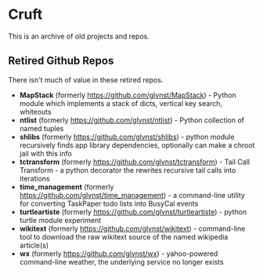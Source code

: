 # Cruft

This is an archive of old projects and repos.

## Retired Github Repos

There isn't much of value in these retired repos.

* **MapStack** (formerly <https://github.com/glvnst/MapStack>) - Python module which implements a stack of dicts, vertical key search, whiteouts
* **ntlist** (formerly <https://github.com/glvnst/ntlist>) - Python collection of named tuples
* **shlibs** (formerly <https://github.com/glvnst/shlibs>) - python module recursively finds app library dependencies, optionally can make a chroot jail with this info
* **tctransform** (formerly <https://github.com/glvnst/tctransform>) - Tail Call Transform - a python decorator the rewrites recursive tail calls into iterations
* **time_management** (formerly <https://github.com/glvnst/time_management>) - a command-line utility for converting TaskPaper todo lists into BusyCal events
* **turtleartiste** (formerly <https://github.com/glvnst/turtleartiste>) - python turtle module experiment
* **wikitext** (formerly <https://github.com/glvnst/wikitext>) - command-line tool to download the raw wikitext source of the named wikipedia article(s)
* **wx** (formerly <https://github.com/glvnst/wx>) - yahoo-powered command-line weather, the underlying service no longer exists
